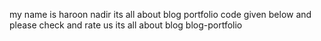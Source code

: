 my name is haroon nadir its all about blog portfolio code given below and please check and rate us its all about blog
                  blog-portfolio 

